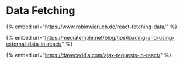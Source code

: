 # Data Fetching

{% embed url="https://www.robinwieruch.de/react-fetching-data/" %}

{% embed url="https://mediatemple.net/blog/tips/loading-and-using-external-data-in-react/" %}

{% embed url="https://daveceddia.com/ajax-requests-in-react/" %}



